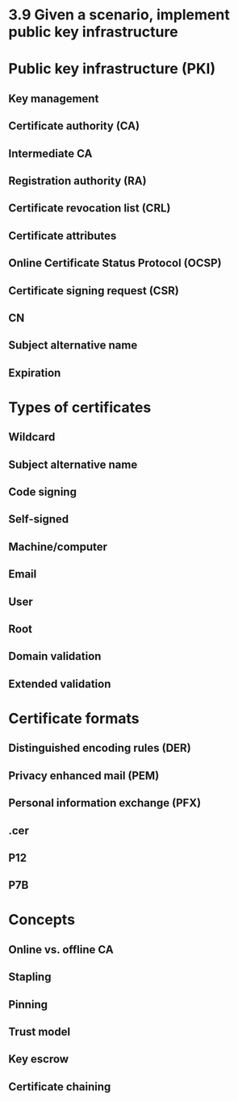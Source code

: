 # 3.9 Given a scenario, implement public key infrastructure

# Public key infrastructure (PKI)
    
## Key management
## Certificate authority (CA)
## Intermediate CA
## Registration authority (RA)
## Certificate revocation list (CRL)
## Certificate attributes
## Online Certificate Status Protocol (OCSP)
## Certificate signing request (CSR)
## CN
## Subject alternative name
## Expiration

# Types of certificates

## Wildcard
## Subject alternative name
## Code signing
## Self-signed
## Machine/computer
## Email
## User
## Root
## Domain validation
## Extended validation

# Certificate formats

## Distinguished encoding rules (DER)
## Privacy enhanced mail (PEM)
## Personal information exchange (PFX)
## .cer
## P12
## P7B

# Concepts

## Online vs. offline CA
## Stapling
## Pinning
## Trust model
## Key escrow 
## Certificate chaining